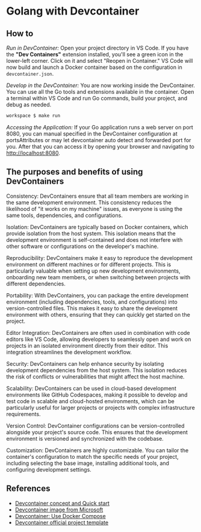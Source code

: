# Golang with Devcontainer

## How to

*Run in DevContainer:* Open your project directory in VS Code. If you have the **"Dev Containers"** extension installed, you'll see a green icon in the lower-left corner. Click on it and select "Reopen in Container." VS Code will now build and launch a Docker container based on the configuration in `devcontainer.json`.  

*Develop in the DevContainer:* You are now working inside the DevContainer. You can use all the Go tools and extensions available in the container. Open a terminal within VS Code and run Go commands, build your project, and debug as needed.

```zsh
workspace $ make run
```

*Accessing the Application:* If your Go application runs a web server on port 8080, you can manual specified in the DevContainer configuration at portsAttributes or may let devcontainer auto detect and forwarded port for you. After that you can access it by opening your browser and navigating to <http://localhost:8080>.

## The purposes and benefits of using DevContainers

Consistency: DevContainers ensure that all team members are working in the same development environment. This consistency reduces the likelihood of "it works on my machine" issues, as everyone is using the same tools, dependencies, and configurations.

Isolation: DevContainers are typically based on Docker containers, which provide isolation from the host system. This isolation means that the development environment is self-contained and does not interfere with other software or configurations on the developer's machine.

Reproducibility: DevContainers make it easy to reproduce the development environment on different machines or for different projects. This is particularly valuable when setting up new development environments, onboarding new team members, or when switching between projects with different dependencies.

Portability: With DevContainers, you can package the entire development environment (including dependencies, tools, and configurations) into version-controlled files. This makes it easy to share the development environment with others, ensuring that they can quickly get started on the project.

Editor Integration: DevContainers are often used in combination with code editors like VS Code, allowing developers to seamlessly open and work on projects in an isolated environment directly from their editor. This integration streamlines the development workflow.

Security: DevContainers can help enhance security by isolating development dependencies from the host system. This isolation reduces the risk of conflicts or vulnerabilities that might affect the host machine.

Scalability: DevContainers can be used in cloud-based development environments like GitHub Codespaces, making it possible to develop and test code in scalable and cloud-hosted environments, which can be particularly useful for larger projects or projects with complex infrastructure requirements.

Version Control: DevContainer configurations can be version-controlled alongside your project's source code. This ensures that the development environment is versioned and synchronized with the codebase.

Customization: DevContainers are highly customizable. You can tailor the container's configuration to match the specific needs of your project, including selecting the base image, installing additional tools, and configuring development settings.

## References

- [Devcontainer concept and Quick start](https://code.visualstudio.com/docs/devcontainers/containers)
- [Devcontainer image from Microsoft](https://mcr.microsoft.com/en-us/product/devcontainers/go/about)
- [Devcontainer: Use Docker Compose](https://code.visualstudio.com/docs/devcontainers/create-dev-container#_use-docker-compose)
- [Devcontainer official project template](https://github.com/devcontainers/templates/tree/main/src)
